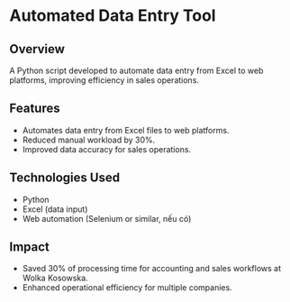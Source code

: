 # Automated Data Entry Tool

## Overview
A Python script developed to automate data entry from Excel to web platforms, improving efficiency in sales operations.

## Features
- Automates data entry from Excel files to web platforms.  
- Reduced manual workload by 30%.  
- Improved data accuracy for sales operations.

## Technologies Used
- Python  
- Excel (data input)  
- Web automation (Selenium or similar, nếu có)

## Impact
- Saved 30% of processing time for accounting and sales workflows at Wolka Kosowska.  
- Enhanced operational efficiency for multiple companies.
